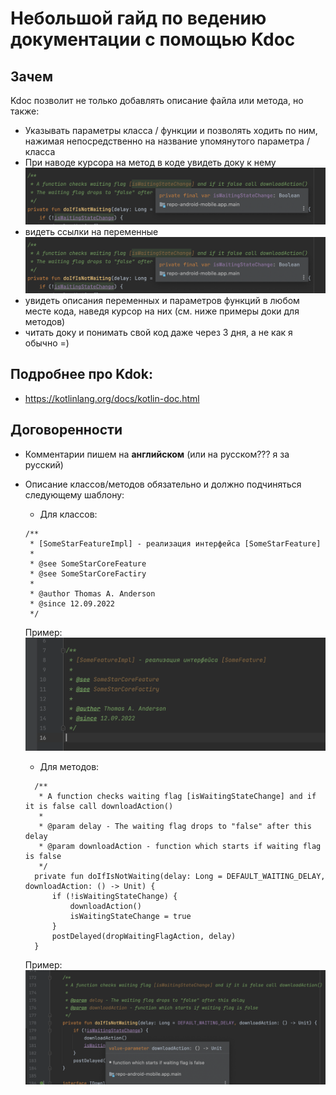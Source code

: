 # Небольшой гайд по ведению документации с помощью Kdoc

## Зачем
Kdoc позволит не только добавлять описание файла или метода, но также:
- Указывать параметры класса / функции и позволять ходить по ним, нажимая непосредственно на название упомянутого параметра / класса
- При наводе курсора на метод в коде увидеть доку к нему
![](kdoc-variable-demonstration.png)
- видеть ссылки на переменные
![](kdoc-variable-demonstration.png)
- увидеть описания переменных и параметров функций в любом месте кода, наведя курсор на них (см. ниже примеры доки для методов)
- читать доку и понимать свой код даже через 3 дня, а не как я обычно =)

## Подробнее про Kdok:
- https://kotlinlang.org/docs/kotlin-doc.html

## Договоренности

- Комментарии пишем на **английском** (или на русском??? я за русский)

- Описание классов/методов обязательно и должно подчиняться следующему шаблону:
    - Для классов:
  ```
  /**
   * [SomeStarFeatureImpl] - реализация интерфейса [SomeStarFeature]
   *
   * @see SomeStarCoreFeature
   * @see SomeStarCoreFactiry
   * 
   * @author Thomas A. Anderson
   * @since 12.09.2022
   */
  ```
  Пример:
  ![](kdoc-class-desc-demonstration.png)

    - Для методов:
  ```
    /**
     * A function checks waiting flag [isWaitingStateChange] and if it is false call downloadAction()
     *
     * @param delay - The waiting flag drops to "false" after this delay
     * @param downloadAction - function which starts if waiting flag is false
     */
    private fun doIfIsNotWaiting(delay: Long = DEFAULT_WAITING_DELAY, downloadAction: () -> Unit) {
        if (!isWaitingStateChange) {
            downloadAction()
            isWaitingStateChange = true
        }
        postDelayed(dropWaitingFlagAction, delay)
    }
  ```
  Пример:
  ![](Kdoc-func-demonstration.png)
